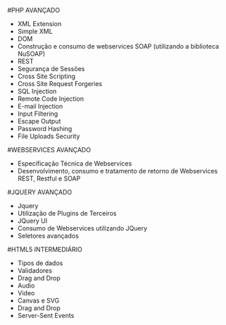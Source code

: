 #PHP AVANÇADO

- XML Extension
- Simple XML
- DOM
- Construção e consumo de webservices SOAP (utilizando a biblioteca NuSOAP)
- REST
- Segurança de Sessões
- Cross Site Scripting
- Cross Site Request Forgeries
- SQL Injection
- Remote Code Injection
- E-mail Injection
- Input Filtering
- Escape Output
- Password Hashing
- File Uploads Security

 

#WEBSERVICES AVANÇADO

- Especificação Técnica de Webservices
- Desenvolvimento, consumo e tratamento de retorno de Webservices REST, Restful e SOAP
 

#JQUERY AVANÇADO

- Jquery
- Utilização de Plugins de Terceiros
- JQuery UI
- Consumo de Webservices utilizando JQuery
- Seletores avançados

 

#HTML5 INTERMEDIÁRIO

- Tipos de dados
- Validadores
- Drag and Drop
- Audio
- Video
- Canvas e SVG
- Drag and Drop
- Server-Sent Events
